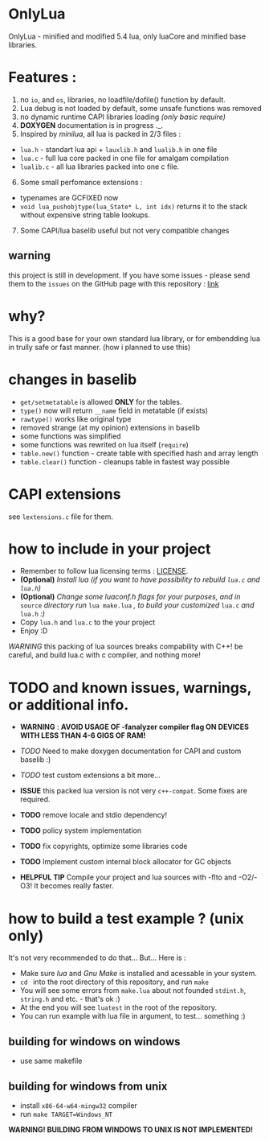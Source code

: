 # OnlyLua
OnlyLua - minified and modified 5.4 lua, only luaCore and minified base libraries.
# Features :
1. no `io`, and `os`, libraries, no loadfile/dofile() function by default.
2. Lua debug is not loaded by default, some unsafe functions was removed
3. no dynamic runtime CAPI libraries loading *(only basic require)*
4. **DOXYGEN** documentation is in progress .\_.
5. Inspired by *minilua*, all lua is packed in 2/3 files : 
- `lua.h` - standart lua api + `lauxlib.h` and `lualib.h` in one file
- `lua.c` - full lua core packed in one file for amalgam compilation
- `lualib.c` - all lua libraries packed into one c file.
6. Some small perfomance extensions : 
- typenames are GCFIXED now
- `void lua_pushobjtype(lua_State* L, int idx)` returns it to the stack without expensive string table lookups.
7. Some CAPI/lua baselib useful but not very compatible changes

## warning
this project is still in development. If you have some issues - please send them to the `issues` on the GitHub page with this repository : [link](https://github.com/UtoECat/onlylua)

# why?
This is a good base for your own standard lua library, or for embendding lua in trully safe or fast manner. (how i planned to use this)   

# changes in baselib
- `get/setmetatable` is allowed **ONLY** for the tables.
- `type()` now will return `__name` field in metatable (if exists)
- `rawtype()` works like original type
- removed strange (at my opinion) extensions in baselib
- some functions was simplified
- some functions was rewrited on lua itself (`require`)
- `table.new()` function - create table with specified hash and array length
- `table.clear()` function - cleanups table in fastest way possible

# CAPI extensions
see `lextensions.c` file for them.

# how to include in your project
- Remember to follow lua licensing terms : [LICENSE](LICENSE).
- **(Optional)** *Install lua (if you want to have possibility to rebuild `lua.c` and `lua.h`)*
- **(Optional)** *Change some luaconf.h flags for your purposes, and in* `source` *directory run* `lua make.lua` *, to build your customized* `lua.c` *and* `lua.h` *:)*
- Copy `lua.h` and `lua.c` to the your project
- Enjoy :D

*WARNING* this packing of lua sources breaks compability with C++! be careful, and build lua.c with c compiler, and nothing more!

# TODO and known issues, warnings, or additional info.
- **WARNING** : **AVOID USAGE OF -fanalyzer compiler flag ON DEVICES WITH LESS THAN 4-6 GIGS OF RAM!** 
- *TODO* Need to make doxygen documentation for CAPI and custom baselib :)
- *TODO* test custom extensions a bit more...
- **ISSUE** this packed lua version is not very `c++-compat`. Some fixes are required.
- **TODO** remove locale and stdio dependency!
- **TODO** policy system implementation
- **TODO** fix copyrights, optimize some libraries code
- **TODO** Implement custom internal block allocator for GC objects

- **HELPFUL TIP** Compile your project and lua sources with -flto and -O2/-O3! It becomes really faster. 

# how to build a test example ? (unix only)
It's not very recommended to do that... But... Here is :
- Make sure *lua* and *Gnu Make* is installed and acessable in your system.
- `cd ` into the root directory of this repository, and run `make`
- You will see some errors from `make.lua` about not founded `stdint.h`, `string.h` and etc. - that's ok :)
- At the end you will see `luatest` in the root of the repository.
- You can run example with lua file in argument, to test... something :)

## building for windows on windows
- use same makefile
## building for windows from unix
- install `x86-64-w64-mingw32` compiler
- run `make TARGET=Windows_NT`

**WARNING! BUILDING FROM WINDOWS TO UNIX IS NOT IMPLEMENTED!**
